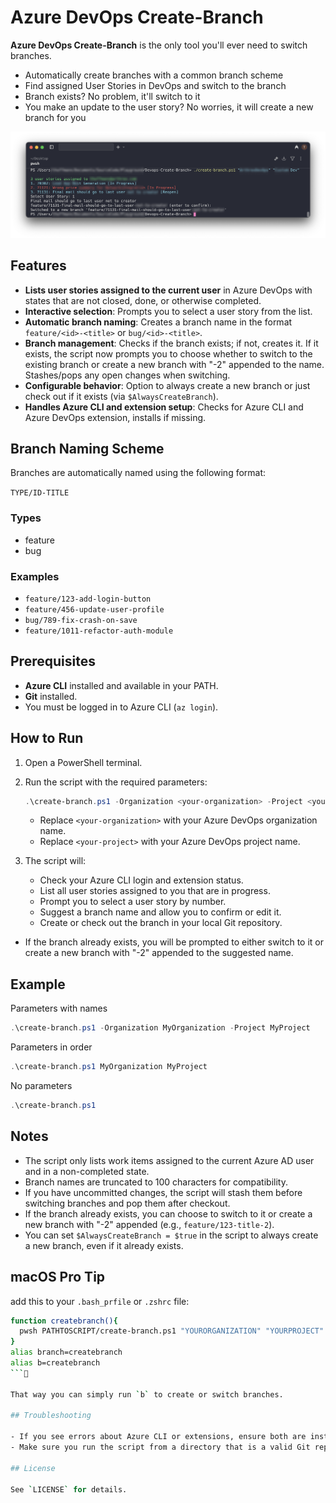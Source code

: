 # Azure DevOps Create-Branch

**Azure DevOps Create-Branch** is the only tool you'll ever need to switch branches.

- Automatically create branches with a common branch scheme
- Find assigned User Stories in DevOps and switch to the branch
- Branch exists? No problem, it'll switch to it
- You make an update to the user story? No worries, it will create a new branch for you

![Screenshot](Create-DevOps-Branch.png)

## Features

- **Lists user stories assigned to the current user** in Azure DevOps with states that are not closed, done, or otherwise completed.
- **Interactive selection**: Prompts you to select a user story from the list.
- **Automatic branch naming**: Creates a branch name in the format `feature/<id>-<title>` or `bug/<id>-<title>`.
- **Branch management**: Checks if the branch exists; if not, creates it. If it exists, the script now prompts you to choose whether to switch to the existing branch or create a new branch with "-2" appended to the name. Stashes/pops any open changes when switching.
- **Configurable behavior**: Option to always create a new branch or just check out if it exists (via `$AlwaysCreateBranch`).
- **Handles Azure CLI and extension setup**: Checks for Azure CLI and Azure DevOps extension, installs if missing.

## Branch Naming Scheme

Branches are automatically named using the following format:

```TYPE/ID-TITLE```

### Types

- feature
- bug

### Examples

- `feature/123-add-login-button`
- `feature/456-update-user-profile`
- `bug/789-fix-crash-on-save`
- `feature/1011-refactor-auth-module`


## Prerequisites

- **Azure CLI** installed and available in your PATH.
- **Git** installed.
- You must be logged in to Azure CLI (`az login`).

## How to Run

1. Open a PowerShell terminal.
2. Run the script with the required parameters:

    ```powershell
    .\create-branch.ps1 -Organization <your-organization> -Project <your-project>
    ```

    - Replace `<your-organization>` with your Azure DevOps organization name.
    - Replace `<your-project>` with your Azure DevOps project name.

3. The script will:
   - Check your Azure CLI login and extension status.
   - List all user stories assigned to you that are in progress.
   - Prompt you to select a user story by number.
   - Suggest a branch name and allow you to confirm or edit it.
   - Create or check out the branch in your local Git repository.
  - If the branch already exists, you will be prompted to either switch to it or create a new branch with "-2" appended to the suggested name.

## Example

Parameters with names

```powershell
.\create-branch.ps1 -Organization MyOrganization -Project MyProject
```

Parameters in order

```powershell
.\create-branch.ps1 MyOrganization MyProject
```

No parameters

```powershell
.\create-branch.ps1
```

## Notes

- The script only lists work items assigned to the current Azure AD user and in a non-completed state.
- Branch names are truncated to 100 characters for compatibility.
- If you have uncommitted changes, the script will stash them before switching branches and pop them after checkout.
- If the branch already exists, you can choose to switch to it or create a new branch with "-2" appended (e.g., `feature/123-title-2`).
- You can set `$AlwaysCreateBranch = $true` in the script to always create a new branch, even if it already exists.

## macOS Pro Tip

add this to your `.bash_prfile` or `.zshrc` file:

```bash
function createbranch(){
  pwsh PATHTOSCRIPT/create-branch.ps1 "YOURORGANIZATION" "YOURPROJECT"
}
alias branch=createbranch
alias b=createbranch
```

That way you can simply run `b` to create or switch branches.

## Troubleshooting

- If you see errors about Azure CLI or extensions, ensure both are installed and you are logged in.
- Make sure you run the script from a directory that is a valid Git repository.

## License

See `LICENSE` for details.
